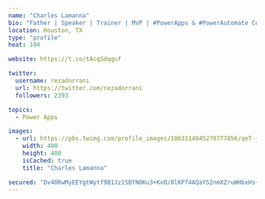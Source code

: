```yaml
---
name: "Charles Lamanna"
bio: "Father | Speaker | Trainer | MVP | #PowerApps & #PowerAutomate Community Super User | YouTuber Right-pointing triangle http://youtube.com/c/rezadorrani | Learn - Share - Clockwise rightwards and leftwards open circle arrows"
location: Houston, TX
type: "profile"
heat: 104

website: https://t.co/tAcqSdqguf

twitter:
  username: rezadorrani
  url: https://twitter.com/rezadorrani
  followers: 2393

topics:
  - Power Apps

images:
  - url: https://pbs.twimg.com/profile_images/1063114045270777856/qeT-jpWr_400x400.jpg
    width: 400
    height: 400
    isCached: true
    title: "Charles Lamanna"

secured: "Dv40RwMyEEYgtWytf9B1Jz1SBYNOKu3+KvO/8lKP74AQaYS2nmXZruWHbxHs+DE+GmLkPecM00Qhxs2qJEQM48PguiXMEyDPEen9fBtijBaKSTPSHIqzIA1xSD8rsOMybEfF/fLoszabwC2/66bMrpDs4h3GIGQ9Bt4X/Av8D6tUPQpK4ZmLYjnCfmB5M/2FsE+VL4yRH4o4DJs3hiuH6mg6qWohRKGMtUt90d75paaxFHmJ4a9iGVrFwxrCV4huMg/Y9Ja8g7dfAIwIN2Qa2SJohzY0Qs+skvUtenIHv9rmjgPVfoL/iVGrEHytkBghldbS7IK636WnGIAu/S1UtjT7h+IdZWpEx+L/T4F4XOfnOunt2PHrthtk3O+3GNWIG8GBSR8vfUB4kMUhKQXD2j07tpPUaGvno32yVWVudPI=;LgwXYmRCN9GrPTSMbX6H/g=="
---
```


